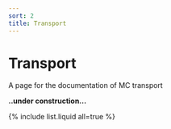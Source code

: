 ```yaml
---
sort: 2
title: Transport
---
```


# Transport

A page for the documentation of MC transport

**..under construction...**

{% include list.liquid all=true %}
